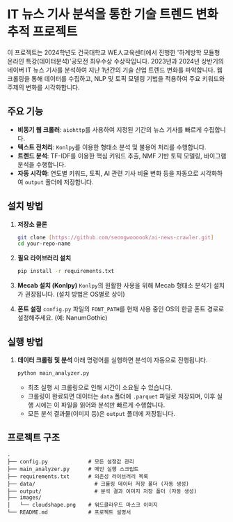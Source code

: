 # IT 뉴스 기사 분석을 통한 기술 트렌드 변화 추적 프로젝트

이 프로젝트는 2024학년도 건국대학교 WE人교육센터에서 진행한 '하계방학 모듈형 온라인 특강(데이터분석)'공모전 최우수상 수상작입니다. 2023년과 2024년 상반기의 네이버 IT 뉴스 기사를 분석하여 지난 1년간의 기술 산업 트렌드 변화를 파악합니다. 웹 크롤링을 통해 데이터를 수집하고, NLP 및 토픽 모델링 기법을 적용하여 주요 키워드와 주제의 변화를 시각화합니다.

## 주요 기능
- **비동기 웹 크롤러**: `aiohttp`를 사용하여 지정된 기간의 뉴스 기사를 빠르게 수집합니다.
- **텍스트 전처리**: `Konlpy`를 이용한 형태소 분석 및 불용어 처리를 수행합니다.
- **트렌드 분석**: TF-IDF를 이용한 핵심 키워드 추출, NMF 기반 토픽 모델링, 바이그램 분석을 수행합니다.
- **자동 시각화**: 연도별 키워드, 토픽, AI 관련 기사 비율 변화 등을 자동으로 시각화하여 `output` 폴더에 저장합니다.

## 설치 방법

1.  **저장소 클론**
    ```bash
    git clone [https://github.com/seongwoooook/ai-news-crawler.git]
    cd your-repo-name
    ```

2.  **필요 라이브러리 설치**
    ```bash
    pip install -r requirements.txt
    ```
    
3. **Mecab 설치 (Konlpy)**
    `Konlpy`의 원활한 사용을 위해 Mecab 형태소 분석기 설치가 권장됩니다. (설치 방법은 OS별로 상이)

4. **폰트 설정**
   `config.py` 파일의 `FONT_PATH`를 현재 사용 중인 OS의 한글 폰트 경로로 설정해주세요. (예: NanumGothic)

## 실행 방법

1.  **데이터 크롤링 및 분석**
    아래 명령어를 실행하면 분석이 자동으로 진행됩니다.
    ```bash
    python main_analyzer.py
    ```
    - 최초 실행 시 크롤링으로 인해 시간이 소요될 수 있습니다.
    - 크롤링이 완료되면 데이터는 `data` 폴더에 `.parquet` 파일로 저장되며, 이후 실행 시에는 이 파일을 읽어와 분석만 빠르게 수행합니다.
    - 모든 분석 결과물(이미지 등)은 `output` 폴더에 저장됩니다.

## 프로젝트 구조
```
.
├── config.py             # 모든 설정값 관리
├── main_analyzer.py      # 메인 실행 스크립트
├── requirements.txt      # 의존성 라이브러리 목록
├── data/                   # 크롤링 데이터 저장 폴더 (자동 생성)
├── output/                 # 분석 결과 이미지 저장 폴더 (자동 생성)
├── images/
│   └── cloudshape.png    # 워드클라우드 마스크 이미지
└── README.md             # 프로젝트 설명서
```
